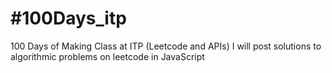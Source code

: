 # #100Days_itp
100 Days of Making Class at ITP (Leetcode and APIs)
I will post solutions to algorithmic problems on leetcode in JavaScript
